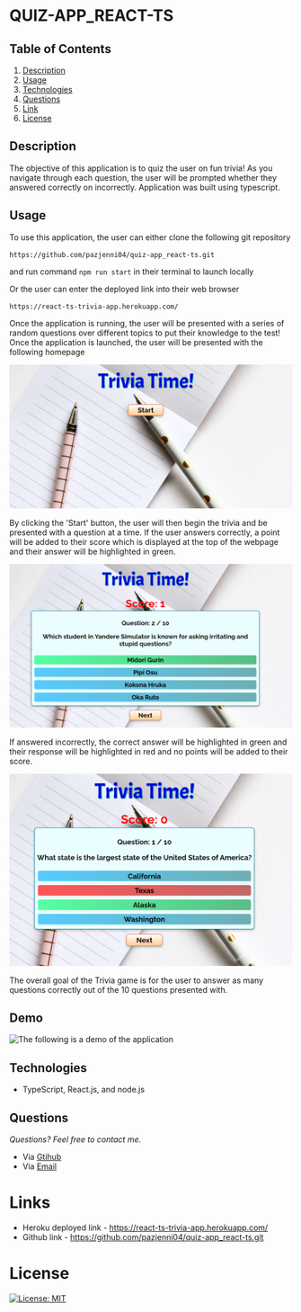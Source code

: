 # QUIZ-APP_REACT-TS

## **Table of Contents**

1. [Description](#description)
2. [Usage](#usage)
3. [Technologies](#technologies)
4. [Questions](#questions)
5. [Link](#links)
6. [License](#license)

## **Description**

The objective of this application is to quiz the user on fun trivia! As you navigate through each question, the user will be prompted whether they answered correctly on incorrectly. Application was built using typescript.

## **Usage**

To use this application, the user can either clone the following git repository

    https://github.com/pazjenni04/quiz-app_react-ts.git

and run command `npm run start` in their terminal to launch locally

Or the user can enter the deployed link into their web browser

    https://react-ts-trivia-app.herokuapp.com/

Once the application is running, the user will be presented with a series of random questions over different topics to put their knowledge to the test! Once the application is launched, the user will be presented with the following homepage

![The following image is the homepage of the application where the user can select the 'Start' button to begin the quiz](https://raw.githubusercontent.com/pazjenni04/quiz-app_react-ts/main/src/images/homepage-img.PNG)

By clicking the 'Start' button, the user will then begin the trivia and be presented with a question at a time. If the user answers correctly, a point will be added to their score which is displayed at the top of the webpage and their answer will be highlighted in green.

![The following is an example if the user answers correctly](https://raw.githubusercontent.com/pazjenni04/quiz-app_react-ts/main/src/images/correct-answer.PNG)

If answered incorrectly, the correct answer will be highlighted in green and their response will be highlighted in red and no points will be added to their score.

![The following is an example if the user answers incorrectly](https://raw.githubusercontent.com/pazjenni04/quiz-app_react-ts/main/src/images/incorrect-answer.PNG)

The overall goal of the Trivia game is for the user to answer as many questions correctly out of the 10 questions presented with.

## Demo

![The following is a demo of the application](https://github.com/pazjenni04/quiz-app_react-ts/blob/main/src/images/trivia-app-demo.gif)

## **Technologies**

- TypeScript, React.js, and node.js

## **Questions**

_Questions? Feel free to contact me._

- Via [Gtihub](https://github.com/pazjenni04)
- Via [Email](pazjenni1331@gmail.com)

# Links

- Heroku deployed link - https://react-ts-trivia-app.herokuapp.com/
- Github link - https://github.com/pazjenni04/quiz-app_react-ts.git

# License

[![License: MIT](https://img.shields.io/badge/License-MIT-yellow.svg)](https://opensource.org/licenses/MIT)
